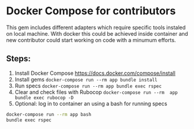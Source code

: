 # Docker Compose for contributors

This gem includes different adapters which require specific tools instaled
on local machine. With docker this could be achieved inside container and
new contributor could start working on code with a minumum efforts.

## Steps:

1. Install Docker Compose https://docs.docker.com/compose/install
2. Install gems `docker-compose run --rm app bundle install`
3. Run specs `docker-compose run --rm app bundle exec rspec`
4. Clear and check files with Rubocop `docker-compose run --rm  app bundle exec rubocop -D`
5. Optional: log in to container an using a bash for running specs
```sh
docker-compose run --rm app bash
bundle exec rspec
```
